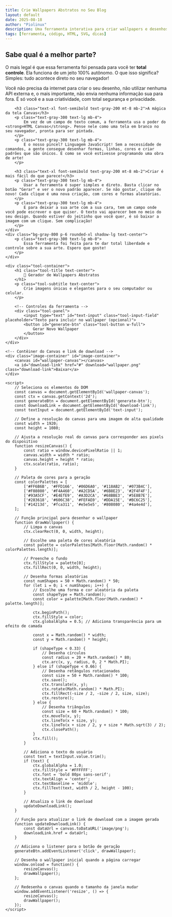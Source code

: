 ```yaml
---
title: Crie Wallpapers Abstratos no Seu Blog 
layout: default
date: 2025-08-18
author: "Piolinux"
description: Uma ferramenta interativa para criar wallpapers e desenhos personalizados diretamente no seu navegador, sem precisar de serviços externos.
tags: [ferramenta, código, HTML, SVG, dicas]
---
```


<section class="post-content">

<section class="post-content p-6 md:p-12">
    <div class="bg-gray-800 p-6 rounded-xl shadow-lg mb-8">
        <h2 class="text-2xl font-bold text-gray-100 mt-6 mb-4">Sabe qual é a melhor parte?</h2>
        <p class="text-gray-300 text-lg mb-4">
            O mais legal é que essa ferramenta foi pensada para você ter <strong>total controle</strong>. Ela funciona de um jeito 100% autônomo. O que isso significa? Simples: tudo acontece direto no seu navegador!
        </p>
        <p class="text-gray-300 text-lg mb-4">
            Você não precisa da internet para criar o seu desenho, não utilizar nenhuma API externa e, o mais importante, não envia nenhuma informação sua para fora. É só você e a sua criatividade, com total segurança e privacidade.
        </p>
        
        <h3 class="text-xl font-semibold text-gray-200 mt-8 mb-2">A mágica da tela Canvas</h3>
        <p class="text-gray-300 text-lg mb-4">
            Em vez de um campo de texto comum, a ferramenta usa o poder do <strong>HTML Canvas</strong>. Pense nele como uma tela em branco no seu navegador, pronta para ser pintada.
        </p>
        <p class="text-gray-300 text-lg mb-4">
            E o nosso pincel? Linguagem JavaScript! Sem a necessidade de comandos, a gente consegue desenhar formas, linhas, cores e criar padrões que são únicos. É como se você estivesse programando uma obra de arte!
        </p>

        <h3 class="text-xl font-semibold text-gray-200 mt-8 mb-2">Criar é mais fácil do que parece!</h3>
        <p class="text-gray-300 text-lg mb-4">
            Usar a ferramenta é super simples e direto. Basta clicar no botão "Gerar" e ver o novo padrão aparecer. Se não gostar, clique de novo! Cada clique é uma nova criação, com cores e formas aleatórias.
        </p>
        <p class="text-gray-300 text-lg mb-4">
            E para deixar a sua arte com a sua cara, tem um campo onde você pode escrever o que quiser. O texto vai aparecer bem no meio do seu design. Quando estiver do jeitinho que você quer, é só baixar a imagem com um clique. Sem complicação!
        </p>
    </div>
    <div class="bg-gray-800 p-6 rounded-xl shadow-lg text-center">
        <p class="text-gray-300 text-lg mb-0">
            Essa ferramenta foi feita para te dar total liberdade e controle sobre a sua arte. Espero que goste!
        </p>
    </div>
</section>



<style>

        /* Estilos CSS da ferramenta, completamente independentes de qualquer documento externo. */
        .tool-container {
            font-family: 'Inter', sans-serif;
            background-color: #1e293b;
            color: #e2e8f0;
            padding: 2rem;
            border-radius: 1rem;
            box-shadow: 0 10px 15px -3px rgba(0, 0, 0, 0.1), 0 4px 6px -2px rgba(0, 0, 0, 0.05);
            max-width: 672px;
            margin: auto;
        }

        .tool-title {
            font-size: 2.25rem;
            line-height: 2.5rem;
            font-weight: bold;
            margin-bottom: 1rem;
            background-image: linear-gradient(to right, #60a5fa, #a855f7);
            -webkit-background-clip: text;
            -webkit-text-fill-color: transparent;
        }

        .tool-subtitle {
            font-size: 1.125rem;
            margin-bottom: 2rem;
            color: #94a3b8;
        }

        .tool-panel {
            background-color: #334155;
            padding: 1.5rem;
            border-radius: 1rem;
            box-shadow: 0 4px 6px rgba(0, 0, 0, 0.1);
            margin-bottom: 2rem;
        }
        
        .tool-input-field {
            width: 100%;
            padding: 1rem;
            font-size: 1rem;
            background-color: #475569;
            color: #e2e8f0;
            border-radius: 0.5rem;
            border: 1px solid #64748b;
            outline: none;
            transition: all 0.3s;
            resize: none;
        }

        .tool-button {
            padding: 0.75rem 1.5rem;
            font-size: 1rem;
            font-weight: 600;
            color: white;
            border-radius: 0.75rem;
            box-shadow: 0 4px 6px rgba(0, 0, 0, 0.1);
            transition: background-color 0.3s;
            cursor: pointer;
            margin-top: 1rem;
            background-color: #a855f7;
            transition: background-color 0.3s;
        }
        
        .tool-button:hover {
            background-color: #7e22ce;
        }

        .image-container {
            width: 100%;
            max-width: 1024px;
            margin: 1.5rem auto 0 auto; /* Centraliza o contêiner da imagem */
            border-radius: 1rem;
            overflow: hidden;
            box-shadow: 0 10px 15px -3px rgba(0, 0, 0, 0.1), 0 4px 6px -2px rgba(0, 0, 0, 0.05);
            position: relative;
        }
        
        canvas {
            background-color: #334155;
            display: block;
            width: 100%;
            height: auto;
        }

        .download-link {
            position: absolute;
            bottom: 1rem;
            right: 1rem;
            background-color: #2563eb;
            color: white;
            padding: 0.5rem 1rem;
            border-radius: 9999px;
            box-shadow: 0 4px 6px rgba(0, 0, 0, 0.1);
            transition: all 0.3s;
            transform: scale(0);
            opacity: 0;
            text-decoration: none;
            cursor: pointer;
        }
        
        .image-container:hover .download-link {
            transform: scale(1);
            opacity: 1;
        }

</style>
<body class="bg-slate-900 text-slate-100 p-8 flex flex-col items-center justify-center min-h-screen">

    <div class="tool-container">
        <h1 class="tool-title text-center">
            🎨 Gerador de Wallpapers Abstratos
        </h1>
        <p class="tool-subtitle text-center">
            Crie imagens únicas e elegantes para o seu computador ou celular.
        </p>

        <!-- Controles da ferramenta -->
        <div class="tool-panel">
            <input type="text" id="text-input" class="tool-input-field" placeholder="Texto para incluir no wallpaper (opcional)">
            <button id="generate-btn" class="tool-button w-full">
                Gerar Novo Wallpaper
            </button>
        </div>
    </div>

    <!-- Contêiner do Canvas e link de download -->
    <div class="image-container" id="image-container">
        <canvas id="wallpaper-canvas"></canvas>
        <a id="download-link" href="#" download="wallpaper.png" class="download-link">Baixar</a>
    </div>

    <script>
        // Seleciona os elementos do DOM
        const canvas = document.getElementById('wallpaper-canvas');
        const ctx = canvas.getContext('2d');
        const generateBtn = document.getElementById('generate-btn');
        const downloadLink = document.getElementById('download-link');
        const textInput = document.getElementById('text-input');
        
        // Define a resolução do canvas para uma imagem de alta qualidade
        const width = 1920;
        const height = 1080;
        
        // Ajusta a resolução real do canvas para corresponder aos pixels do dispositivo
        function resizeCanvas() {
            const ratio = window.devicePixelRatio || 1;
            canvas.width = width * ratio;
            canvas.height = height * ratio;
            ctx.scale(ratio, ratio);
        }
        
        // Paleta de cores para a geração
        const colorPalettes = [
            ['#FF6B6B', '#FFD166', '#06D6A0', '#118AB2', '#073B4C'],
            ['#F08080', '#F4A460', '#A2CD5A', '#6B8E23', '#2F4F4F'],
            ['#93A5CF', '#E4EfE9', '#A3D2CA', '#68BBE3', '#5E8B7E'],
            ['#283618', '#606C38', '#FEFAE0', '#DDA15E', '#BC6C25'],
            ['#14213d', '#fca311', '#e5e5e5', '#808080', '#4a4e4d'],
        ];

        // Função principal para desenhar o wallpaper
        function drawWallpaper() {
            // Limpa o canvas
            ctx.clearRect(0, 0, width, height);

            // Escolhe uma paleta de cores aleatória
            const palette = colorPalettes[Math.floor(Math.random() * colorPalettes.length)];

            // Preenche o fundo
            ctx.fillStyle = palette[0];
            ctx.fillRect(0, 0, width, height);

            // Desenha formas aleatórias
            const numShapes = 50 + Math.random() * 50;
            for (let i = 0; i < numShapes; i++) {
                // Escolhe uma forma e cor aleatória da paleta
                const shapeType = Math.random();
                const color = palette[Math.floor(Math.random() * palette.length)];

                ctx.beginPath();
                ctx.fillStyle = color;
                ctx.globalAlpha = 0.5; // Adiciona transparência para um efeito de camada

                const x = Math.random() * width;
                const y = Math.random() * height;

                if (shapeType < 0.33) {
                    // Desenha círculos
                    const radius = 20 + Math.random() * 80;
                    ctx.arc(x, y, radius, 0, 2 * Math.PI);
                } else if (shapeType < 0.66) {
                    // Desenha retângulos rotacionados
                    const size = 50 + Math.random() * 100;
                    ctx.save();
                    ctx.translate(x, y);
                    ctx.rotate(Math.random() * Math.PI);
                    ctx.fillRect(-size / 2, -size / 2, size, size);
                    ctx.restore();
                } else {
                    // Desenha triângulos
                    const size = 60 + Math.random() * 100;
                    ctx.moveTo(x, y);
                    ctx.lineTo(x + size, y);
                    ctx.lineTo(x + size / 2, y + size * Math.sqrt(3) / 2);
                    ctx.closePath();
                }
                ctx.fill();
            }

            // Adiciona o texto do usuário
            const text = textInput.value.trim();
            if (text) {
                ctx.globalAlpha = 1.0;
                ctx.fillStyle = '#FFFFFF';
                ctx.font = 'bold 80px sans-serif';
                ctx.textAlign = 'center';
                ctx.textBaseline = 'middle';
                ctx.fillText(text, width / 2, height - 100);
            }

            // Atualiza o link de download
            updateDownloadLink();
        }

        // Função para atualizar o link de download com a imagem gerada
        function updateDownloadLink() {
            const dataUrl = canvas.toDataURL('image/png');
            downloadLink.href = dataUrl;
        }

        // Adiciona o listener para o botão de geração
        generateBtn.addEventListener('click', drawWallpaper);
        
        // Desenha o wallpaper inicial quando a página carregar
        window.onload = function() {
            resizeCanvas();
            drawWallpaper();
        };

        // Redesenha o canvas quando o tamanho da janela mudar
        window.addEventListener('resize', () => {
            resizeCanvas();
            drawWallpaper();
        });
    </script>

